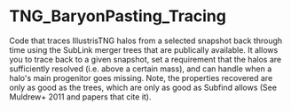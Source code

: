 # TNG_BaryonPasting_Tracing

Code that traces IllustrisTNG halos from a selected snapshot back through time using the SubLink merger trees that are publically available.
It allows you to trace back to a given snapshot, set a requirement that the halos are sufficiently resolved (i.e. above a certain mass), and can handle when a halo's main progenitor goes missing.
Note, the properties recovered are only as good as the trees, which are only as good as Subfind allows (See Muldrew+ 2011 and papers that cite it).
